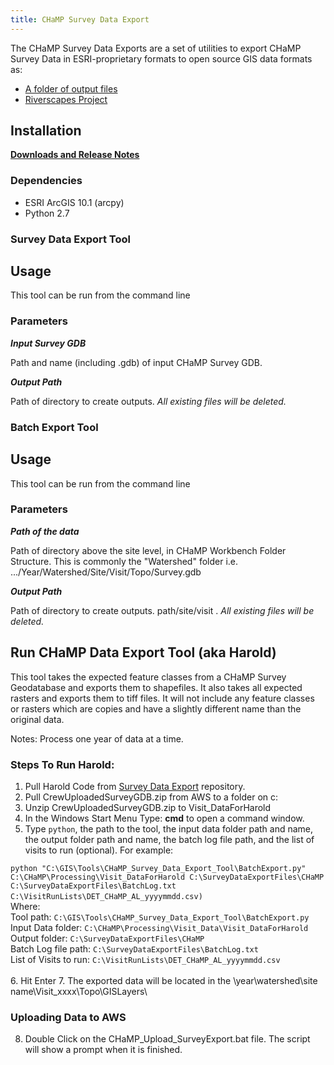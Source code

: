 ```yaml
---
title: CHaMP Survey Data Export
---
```


The CHaMP Survey Data Exports are a set of utilities to export CHaMP Survey Data in ESRI-proprietary formats to open source GIS data formats as:

- [A folder of output files](folder_export)
- [Riverscapes Project](project_export)

## Installation


**[Downloads and Release Notes](ReleaseNotes)**

### Dependencies

* ESRI ArcGIS 10.1 (arcpy)
* Python 2.7

### Survey Data Export Tool
## Usage

This tool can be run from the command line 

### Parameters

***Input Survey GDB***

Path and name (including .gdb) of input CHaMP Survey GDB.

***Output Path***

Path of directory to create outputs. *All existing files will be deleted.*


### Batch Export Tool
## Usage

This tool can be run from the command line 

### Parameters

***Path of the data***

Path of directory above the site level, in CHaMP Workbench Folder Structure. This is commonly the "Watershed" folder i.e. .../Year/Watershed/Site/Visit/Topo/Survey.gdb

***Output Path***

Path of directory to create outputs. path/site/visit . *All existing files will be deleted.*

<h2>Run CHaMP Data Export Tool (aka Harold)</h2>

<p>This tool takes the expected feature classes from a CHaMP Survey Geodatabase and exports them to shapefiles. It also takes all expected rasters and exports them to tiff files. It will not include any feature classes or rasters which are copies and have a slightly different name than the original data.</p>

Notes: 
Process one year of data at a time.


### Steps To Run Harold:
1. Pull Harold Code from [Survey Data Export](https://github.com/SouthForkResearch/CHaMP_Survey_Project_Export) repository.
2. Pull CrewUploadedSurveyGDB.zip from AWS to a folder on c:  
3. Unzip CrewUploadedSurveyGDB.zip to Visit_DataForHarold  
4. In the Windows Start Menu Type: <strong>cmd</strong> to open a command window.
5. Type `python`, the path to the tool, the input data folder path and name, the output folder path and name, the batch log file path, and the list of visits to run (optional). For example:

`python "C:\GIS\Tools\CHaMP_Survey_Data_Export_Tool\BatchExport.py" C:\CHaMP\Processing\Visit_DataForHarold C:\SurveyDataExportFiles\CHaMP C:\SurveyDataExportFiles\BatchLog.txt C:\VisitRunLists\DET_CHaMP_AL_yyyymmdd.csv)`
​	
Where:  
Tool path: `C:\GIS\Tools\CHaMP_Survey_Data_Export_Tool\BatchExport.py`  
Input Data folder: `C:\CHaMP\Processing\Visit_Data\Visit_DataForHarold`  
Output folder: `C:\SurveyDataExportFiles\CHaMP`  
Batch Log file path: `C:\SurveyDataExportFiles\BatchLog.txt`  
List of Visits to run: `C:\VisitRunLists\DET_CHaMP_AL_yyyymmdd.csv`  
​				
6. Hit Enter
7. The exported data will be located in the \year\watershed\site name\Visit_xxxx\Topo\GISLayers\

### Uploading Data to AWS  
8.  Double Click on the CHaMP_Upload_SurveyExport.bat file.  The script will show a prompt when it is finished.
